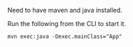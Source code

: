 Need to have maven and java installed.

Run the following from the CLI to start it.

```
mvn exec:java -Dexec.mainClass="App"
```
